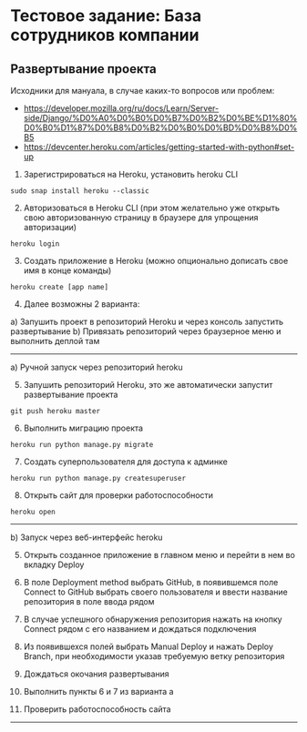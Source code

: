 # Тестовое задание: База сотрудников компании

## Развертывание проекта

Исходники для мануала, в случае каких-то вопросов или проблем: 
- https://developer.mozilla.org/ru/docs/Learn/Server-side/Django/%D0%A0%D0%B0%D0%B7%D0%B2%D0%BE%D1%80%D0%B0%D1%87%D0%B8%D0%B2%D0%B0%D0%BD%D0%B8%D0%B5
- https://devcenter.heroku.com/articles/getting-started-with-python#set-up

1) Зарегистрироваться на Heroku, установить heroku CLI

```
sudo snap install heroku --classic
```

2) Авторизоваться в Heroku CLI (при этом желательно уже открыть свою авторизованную страницу в браузере для упрощения авторизации)

```
heroku login
```

3) Создать приложение в Heroku (можно опционально дописать свое имя в конце команды)

```
heroku create [app name]
```

4) Далее возможны 2 варианта:

a) Запушить проект в репозиторий Heroku и через консоль запустить развертывание
b) Привязать репозиторий через браузерное меню и выполнить деплой там

____
a) Ручной запуск через репозиторий heroku

5) Запушить репозиторий Heroku, это же автоматически запустит развертывание проекта

```
git push heroku master
```

6) Выполнить миграцию проекта

```
heroku run python manage.py migrate
```

7) Создать суперпользователя для доступа к админке

```
heroku run python manage.py createsuperuser
```

8) Открыть сайт для проверки работоспособности

```
heroku open
```
____

b) Запуск через веб-интерфейс heroku

5) Открыть созданное приложение в главном меню и перейти в нем во вкладку Deploy

6) В поле Deployment method выбрать GitHub, в появившемся поле Connect to GitHub выбрать своего пользователя и ввести название репозитория в поле ввода рядом

7) В случае успешного обнаружения репозитория нажать на кнопку Connect рядом с его названием и дождаться подключения

8) Из появившехся полей выбрать Manual Deploy и нажать Deploy Branch, при необходимости указав требуемую ветку репозитория

9) Дождаться окочания развертывания

10) Выполнить пункты 6 и 7 из варианта а

11) Проверить работоспособность сайта
____


